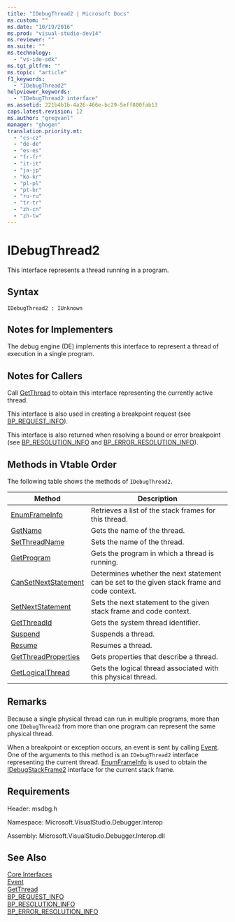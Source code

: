 ```yaml
---
title: "IDebugThread2 | Microsoft Docs"
ms.custom: ""
ms.date: "10/19/2016"
ms.prod: "visual-studio-dev14"
ms.reviewer: ""
ms.suite: ""
ms.technology: 
  - "vs-ide-sdk"
ms.tgt_pltfrm: ""
ms.topic: "article"
f1_keywords: 
  - "IDebugThread2"
helpviewer_keywords: 
  - "IDebugThread2 interface"
ms.assetid: 221b4b1b-4a26-466e-bc29-5eff800fab13
caps.latest.revision: 12
ms.author: "gregvanl"
manager: "ghogen"
translation.priority.mt: 
  - "cs-cz"
  - "de-de"
  - "es-es"
  - "fr-fr"
  - "it-it"
  - "ja-jp"
  - "ko-kr"
  - "pl-pl"
  - "pt-br"
  - "ru-ru"
  - "tr-tr"
  - "zh-cn"
  - "zh-tw"
---
```

# IDebugThread2
This interface represents a thread running in a program.  
  
## Syntax  
  
```  
IDebugThread2 : IUnknown  
```  
  
## Notes for Implementers  
 The debug engine (DE) implements this interface to represent a thread of execution in a single program.  
  
## Notes for Callers  
 Call [GetThread](../extensibility-debugger-reference/idebugstackframe2--getthread.md) to obtain this interface representing the currently active thread.  
  
 This interface is also used in creating a breakpoint request (see [BP_REQUEST_INFO](../extensibility-debugger-reference/bp_request_info.md)).  
  
 This interface is also returned when resolving a bound or error breakpoint (see [BP_RESOLUTION_INFO](../extensibility-debugger-reference/bp_resolution_info.md) and [BP_ERROR_RESOLUTION_INFO](../extensibility-debugger-reference/bp_error_resolution_info.md)).  
  
## Methods in Vtable Order  
 The following table shows the methods of `IDebugThread2`.  
  
|Method|Description|  
|------------|-----------------|  
|[EnumFrameInfo](../extensibility-debugger-reference/idebugthread2--enumframeinfo.md)|Retrieves a list of the stack frames for this thread.|  
|[GetName](../extensibility-debugger-reference/idebugthread2--getname.md)|Gets the name of the thread.|  
|[SetThreadName](../extensibility-debugger-reference/idebugthread2--setthreadname.md)|Sets the name of the thread.|  
|[GetProgram](../extensibility-debugger-reference/idebugthread2--getprogram.md)|Gets the program in which a thread is running.|  
|[CanSetNextStatement](../extensibility-debugger-reference/idebugthread2--cansetnextstatement.md)|Determines whether the next statement can be set to the given stack frame and code context.|  
|[SetNextStatement](../extensibility-debugger-reference/idebugthread2--setnextstatement.md)|Sets the next statement to the given stack frame and code context.|  
|[GetThreadId](../extensibility-debugger-reference/idebugthread2--getthreadid.md)|Gets the system thread identifier.|  
|[Suspend](../extensibility-debugger-reference/idebugthread2--suspend.md)|Suspends a thread.|  
|[Resume](../extensibility-debugger-reference/idebugthread2--resume.md)|Resumes a thread.|  
|[GetThreadProperties](../extensibility-debugger-reference/idebugthread2--getthreadproperties.md)|Gets properties that describe a thread.|  
|[GetLogicalThread](../extensibility-debugger-reference/idebugthread2--getlogicalthread.md)|Gets the logical thread associated with this physical thread.|  
  
## Remarks  
 Because a single physical thread can run in multiple programs, more than one `IDebugThread2` from more than one program can represent the same physical thread.  
  
 When a breakpoint or exception occurs, an event is sent by calling [Event](../extensibility-debugger-reference/idebugeventcallback2--event.md). One of the arguments to this method is an `IDebugThread2` interface representing the current thread. [EnumFrameInfo](../extensibility-debugger-reference/idebugthread2--enumframeinfo.md) is used to obtain the [IDebugStackFrame2](../extensibility-debugger-reference/idebugstackframe2.md) interface for the current stack frame.  
  
## Requirements  
 Header: msdbg.h  
  
 Namespace: Microsoft.VisualStudio.Debugger.Interop  
  
 Assembly: Microsoft.VisualStudio.Debugger.Interop.dll  
  
## See Also  
 [Core Interfaces](../extensibility-debugger-reference/core-interfaces.md)   
 [Event](../extensibility-debugger-reference/idebugeventcallback2--event.md)   
 [GetThread](../extensibility-debugger-reference/idebugstackframe2--getthread.md)   
 [BP_REQUEST_INFO](../extensibility-debugger-reference/bp_request_info.md)   
 [BP_RESOLUTION_INFO](../extensibility-debugger-reference/bp_resolution_info.md)   
 [BP_ERROR_RESOLUTION_INFO](../extensibility-debugger-reference/bp_error_resolution_info.md)